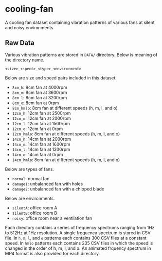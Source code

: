# cooling-fan
A cooling fan dataset containing vibration patterns of various fans at silent and noisy environments
## Raw Data
Various vibration patterns are stored in `DATA/` directory. Below is meaning of the directory name.
~~~
<size>_<speed>_<type>_<environment>
~~~
Below are size and speed pairs included in this dataset.
- `8cm_h`: 8cm fan at 4000rpm
- `8cm_m`: 8cm fan at 3600rpm
- `8cm_l`: 8cm fan at 3200rpm
- `8cm_o`: 8cm fan at 0rpm
- `8cm_hmlo`: 8cm fan at different speeds (h, m, l, and o)
- `12cm_h`: 12cm fan at 2500rpm
- `12cm_m`: 12cm fan at 2000rpm
- `12cm_l`: 12cm fan at 1500rpm
- `12cm_o`: 12cm fan at 0rpm
- `12cm_hmlo`: 8cm fan at different speeds (h, m, l, and o)
- `14cm_h`: 14cm fan at 2000rpm
- `14cm_m`: 14cm fan at 1600rpm
- `14cm_l`: 14cm fan at 1200rpm
- `14cm_o`: 14cm fan at 0rpm
- `14cm_hmlo`: 8cm fan at different speeds (h, m, l, and o)

Below are types of fans.
- `normal`: normal fan
- `damage1`: unbalanced fan with holes
- `damage2`: unbalanced fan with a chipped blade

Below are environments.
- `silentA`: office room A
- `silentB`: office room B
- `noisy`: office room near a ventilation fan

Each directory contains a series of frequency spectrums ranging from 1Hz to 512Hz at 1Hz resolution. A single frequency spectrum is stored in CSV file. In `h`, `m`, `l`, and `o` patterns each contains 300 CSV files at a constant speed. In `hmlo` patterns each contains 235 CSV files in which the speed is changed in the order of h, m, l, and o. An animated frquency spectrum in MP4 format is also provided for each directory.
